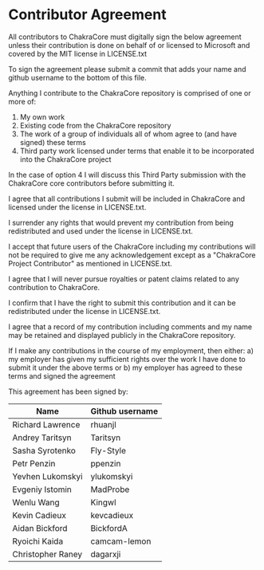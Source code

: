 # Contributor Agreement

All contributors to ChakraCore must digitally sign the below agreement unless their contribution is done on behalf of or licensed to Microsoft and covered by the MIT license in LICENSE.txt

To sign the agreement please submit a commit that adds your name and github username to the bottom of this file.

Anything I contribute to the ChakraCore repository is comprised of one or more of:

1. My own work
2. Existing code from the ChakraCore repository
3. The work of a group of individuals all of whom agree to (and have signed) these terms
4. Third party work licensed under terms that enable it to be incorporated into the ChakraCore project

In the case of option 4 I will discuss this Third Party submission with the ChakraCore core contributors before submitting it.

I agree that all contributions I submit will be included in ChakraCore and licensed under the license in LICENSE.txt.

I surrender any rights that would prevent my contribution from being redistributed and used under the license in LICENSE.txt.

I accept that future users of the ChakraCore including my contributions will not be required to give me any acknowledgement except as a "ChakraCore Project Contributor" as mentioned in LICENSE.txt.

I agree that I will never pursue royalties or patent claims related to any contribution to ChakraCore.

I confirm that I have the right to submit this contribution and it can be redistributed under the license in LICENSE.txt.

I agree that a record of my contribution including comments and my name may be retained and displayed publicly in the ChakraCore repository.

If I make any contributions in the course of my employment, then either:
a) my employer has given my sufficient rights over the work I have done to submit it under the above terms or
b) my employer has agreed to these terms and signed the agreement

This agreement has been signed by:

| Name | Github username |
|---|---|
|Richard Lawrence| rhuanjl|
|Andrey Taritsyn| Taritsyn|
|Sasha Syrotenko| Fly-Style|
|Petr Penzin| ppenzin|
|Yevhen Lukomskyi|ylukomskyi|
|Evgeniy Istomin|MadProbe|
|Wenlu Wang| Kingwl|
|Kevin Cadieux|kevcadieux|
|Aidan Bickford| BickfordA|
|Ryoichi Kaida| camcam-lemon|
|Christopher Raney| dagarxji|

